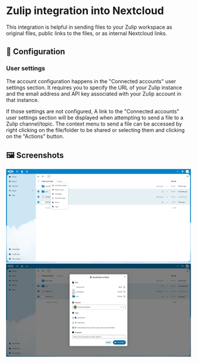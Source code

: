 # Zulip integration into Nextcloud

This integration is helpful in sending files to your Zulip workspace as original
files, public links to the files, or as internal Nextcloud links.

## 🔧 Configuration

### User settings

The account configuration happens in the "Connected accounts" user settings section.
It requires you to specify the URL of your Zulip instance
and the email address and API key
associated with your Zulip account in that instance.

If those settings are not configured,
A link to the "Connected accounts" user settings section will be displayed
when attempting to send a file to a Zulip channel/topic.
The context menu to send a file can be accessed
by right clicking on the file/folder to be shared
or selecting them and clicking on the "Actions" button.

## 🖼️ Screenshots

![Files plugin](img/screenshot1.png)
![Sending internal links](img/screenshot2.png)

